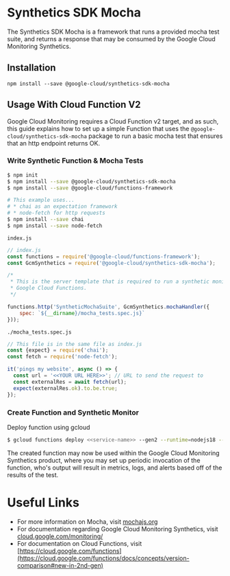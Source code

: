 # Synthetics SDK Mocha

The Synthetics SDK Mocha is a framework that runs a provided mocha test suite, and returns a response that may be consumed by the Google Cloud Monitoring Synthetics.

## Installation

```
npm install --save @google-cloud/synthetics-sdk-mocha
```

## Usage With Cloud Function V2

Google Cloud Monitoring requires a Cloud Function v2 target, and as such, this guide explains how to set up a simple Function that uses the `@google-cloud/synthetics-sdk-mocha` package to run a basic mocha test that ensures that an http endpoint returns OK.

### Write Synthetic Function & Mocha Tests
```bash
$ npm init
$ npm install --save @google-cloud/synthetics-sdk-mocha
$ npm install --save @google-cloud/functions-framework

# This example uses...
# * chai as an expectation framework
# * node-fetch for http requests
$ npm install --save chai
$ npm install --save node-fetch
```

`index.js`
```javascript
// index.js
const functions = require('@google-cloud/functions-framework');
const GcmSynthetics = require('@google-cloud/synthetics-sdk-mocha');

/*
 * This is the server template that is required to run a synthetic monitor in
 * Google Cloud Functions.
 */

functions.http('SyntheticMochaSuite', GcmSynthetics.mochaHandler({
    spec: `${__dirname}/mocha_tests.spec.js}`
}));
```

`./mocha_tests.spec.js`
```javascript
// This file is in the same file as index.js
const {expect} = require('chai');
const fetch = require('node-fetch');

it('pings my website', async () => {
  const url = '<<YOUR URL HERE>>'; // URL to send the request to
  const externalRes = await fetch(url);
  expect(externalRes.ok).to.be.true;
});
```

### Create Function and Synthetic Monitor

Deploy function using gcloud
```bash
$ gcloud functions deploy <<service-name>> --gen2 --runtime=nodejs18 --region=<<region>> --source=. --entry-point=SyntheticMochaSuite --trigger-http
```

The created function may now be used within the Google Cloud Monitoring Synthetics product, where you may set up periodic invocation of the function, who's output will result in metrics, logs, and alerts based off of the results of the test.

# Useful Links

* For more information on Mocha, visit [mochajs.org](https://mochajs.org/)
* For documentation regarding Google Cloud Monitoring Synthetics, visit [cloud.google.com/monitoring/](https://cloud.google.com/monitoring/)
* For documentation on Cloud Functions, visit [https://cloud.google.com/functions](https://cloud.google.com/functions/docs/concepts/version-comparison#new-in-2nd-gen)